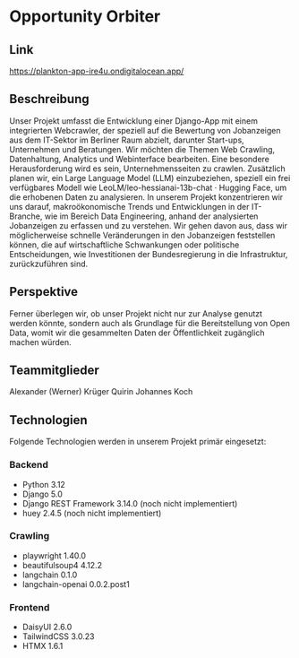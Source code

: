 # Opportunity Orbiter

## Link

<https://plankton-app-ire4u.ondigitalocean.app/>

## Beschreibung

Unser Projekt umfasst die Entwicklung einer Django-App mit einem integrierten Webcrawler, der speziell auf die Bewertung von Jobanzeigen aus dem IT-Sektor im Berliner Raum abzielt, darunter Start-ups, Unternehmen und Beratungen. Wir möchten die Themen Web Crawling, Datenhaltung, Analytics und Webinterface bearbeiten. Eine besondere Herausforderung wird es sein, Unternehmensseiten zu crawlen. Zusätzlich planen wir, ein Large Language Model (LLM) einzubeziehen, speziell ein frei verfügbares Modell wie LeoLM/leo-hessianai-13b-chat · Hugging Face, um die erhobenen Daten zu analysieren.
In unserem Projekt konzentrieren wir uns darauf, makroökonomische Trends und Entwicklungen in der IT-Branche, wie im Bereich Data Engineering, anhand der analysierten Jobanzeigen zu erfassen und zu verstehen. Wir gehen davon aus, dass wir möglicherweise schnelle Veränderungen in den Jobanzeigen feststellen können, die auf wirtschaftliche Schwankungen oder politische Entscheidungen, wie Investitionen der Bundesregierung in die Infrastruktur, zurückzuführen sind.

## Perspektive

Ferner überlegen wir, ob unser Projekt nicht nur zur Analyse genutzt werden könnte, sondern auch als Grundlage für die Bereitstellung von Open Data, womit wir die gesammelten Daten der Öffentlichkeit zugänglich machen würden.

## Teammitglieder

Alexander (Werner) Krüger
Quirin Johannes Koch

## Technologien

Folgende Technologien werden in unserem Projekt primär eingesetzt:

### Backend

- Python 3.12
- Django 5.0
- Django REST Framework 3.14.0 (noch nicht implementiert)
- huey 2.4.5 (noch nicht implementiert)

### Crawling

- playwright 1.40.0
- beautifulsoup4 4.12.2
- langchain 0.1.0 
- langchain-openai 0.0.2.post1

### Frontend

- DaisyUI 2.6.0
- TailwindCSS 3.0.23
- HTMX 1.6.1
  